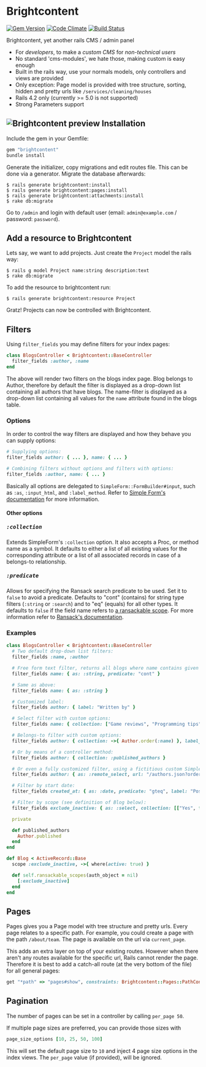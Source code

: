 Brightcontent
=============

[![Gem Version](https://badge.fury.io/rb/brightcontent.svg)](http://badge.fury.io/rb/brightcontent)
[![Code Climate](https://codeclimate.com/github/brightin/brightcontent.svg)](https://codeclimate.com/github/brightin/brightcontent)
[![Build Status](https://travis-ci.org/brightin/brightcontent.svg?branch=master)](https://travis-ci.org/brightin/brightcontent)

Brightcontent, yet another rails CMS / admin panel

* For *developers*, to make a *custom CMS* for *non-technical users*
* No standard 'cms-modules', we hate those, making custom is easy enough
* Built in the rails way, use your normals models, only controllers and views are provided
* Only exception: Page model is provided with tree structure, sorting, hidden and pretty urls like `/services/cleaning/houses`
* Rails 4.2 only (currently >= 5.0 is not supported)
* Strong Parameters support

![Brightcontent preview](doc/browser.jpg)
Installation
------------

Include the gem in your Gemfile:

```ruby
gem "brightcontent"
bundle install
```

Generate the initializer, copy migrations and edit routes file. This can be done via a generator. Migrate the database afterwards:

    $ rails generate brightcontent:install
    $ rails generate brightcontent:pages:install
    $ rails generate brightcontent:attachments:install
    $ rake db:migrate

Go to `/admin` and login with default user (email: `admin@example.com` / password: `password`).

Add a resource to Brightcontent
-------------------------------

Lets say, we want to add projects. Just create the `Project` model the rails way:

    $ rails g model Project name:string description:text
    $ rake db:migrate

To add the resource to brightcontent run:

    $ rails generate brightcontent:resource Project

Gratz! Projects can now be controlled with Brightcontent.

Filters
-------

Using `filter_fields` you may define filters for your index pages:

```ruby
class BlogsController < Brightcontent::BaseController
  filter_fields :author, :name
end
```

The above will render two filters on the blogs index page. Blog belongs to Author, therefore by default the filter is displayed as a drop-down list containing all authors that have blogs. The name-filter is displayed as a drop-down list containing all values for the `name` attribute found in the blogs table.

### Options

In order to control the way filters are displayed and how they behave you can supply options:

```ruby
# Supplying options:
filter_fields author: { ... }, name: { ... }

# Combining filters without options and filters with options:
filter_fields :author, name: { ... }
```

Basically all options are delegated to `SimpleForm::FormBuilder#input`, such as `:as`, `:input_html`, and `:label_method`. Refer to [Simple Form's documentation](http://www.rubydoc.info/github/plataformatec/simple_form/master/SimpleForm/FormBuilder#input-instance_method) for more information.

#### Other options

##### <tt>:collection</tt>

Extends SimpleForm's `:collection` option. It also accepts a Proc, or method name as a symbol. It defaults to either a list of all existing values for the corresponding attribute or a list of all associated records in case of a belongs-to relationship.

##### <tt>:predicate</tt>

Allows for specifying the Ransack search predicate to be used. Set it to `false` to avoid a predicate. Defaults to "cont" (contains) for string type filters (`:string` or `:search`) and to "eq" (equals) for all other types. It defaults to `false` if the field name refers to [a ransackable scope](https://github.com/activerecord-hackery/ransack#using-scopesclass-methods). For more information refer to [Ransack's documentation](https://github.com/activerecord-hackery/ransack/wiki/Basic-Searching).

### Examples

```ruby
class BlogsController < Brightcontent::BaseController
  # Two default drop-down list filters:
  filter_fields :name, :author

  # Free form text filter, returns all blogs where name contains given query:
  filter_fields name: { as: :string, predicate: "cont" }

  # Same as above:
  filter_fields name: { as: :string }

  # Customized label:
  filter_fields author: { label: "Written by" }

  # Select filter with custom options:
  filter_fields name: { collection: ["Game reviews", "Programming tips", "Arthur's blog"] }

  # Belongs-to filter with custom options:
  filter_fields author: { collection: ->{ Author.order(:name) }, label_method: :display_name }

  # Or by means of a controller method:
  filter_fields author: { collection: :published_authors }

  # Or even a fully customized filter, using a fictitious custom SimpleForm input field:
  filter_fields author: { as: :remote_select, url: "/authors.json?order=name" }

  # Filter by start date:
  filter_fields created_at: { as: :date, predicate: "gteq", label: "Posted since" }

  # Filter by scope (see definition of Blog below):
  filter_fields exclude_inactive: { as: :select, collection: [["Yes", true], ["No", false]] }

  private

  def published_authors
    Author.published
  end
end

def Blog < ActiveRecord::Base
  scope :exclude_inactive, ->{ where(active: true) }

  def self.ransackable_scopes(auth_object = nil)
    [:exclude_inactive]
  end
end
```

Pages
-----

Pages gives you a Page model with tree structure and pretty urls. Every page relates to a specific path. For example, you could create a page with the path `/about/team`. The page is available on the url via `current_page`.

This adds an extra layer on top of your existing routes. However when there aren't any routes available for the specific url, Rails cannot render the page. Therefore it is best to add a catch-all route (at the very bottom of the file) for all general pages:

```ruby
get "*path" => "pages#show", constraints: Brightcontent::Pages::PathConstraint.new
```

Pagination
----------

The number of pages can be set in a controller by calling `per_page 50`.

If multiple page sizes are preferred, you can provide those sizes with

``` ruby
page_size_options [10, 25, 50, 100]
```

This will set the default page size to `10` and inject 4 page size options in
the index views. The `per_page` value (if provided), will be ignored.
